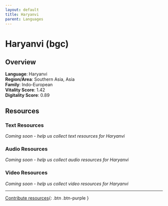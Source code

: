 ```yaml
---
layout: default
title: Haryanvi
parent: Languages
---
```


# Haryanvi (bgc)

## Overview

**Language**: Haryanvi  
**Region/Area**: Southern Asia, Asia  
**Family**: Indo-European  
**Vitality Score**: 1.42  
**Digitality Score**: 0.89  

## Resources

### Text Resources
*Coming soon - help us collect text resources for Haryanvi*

### Audio Resources
*Coming soon - help us collect audio resources for Haryanvi*

### Video Resources
*Coming soon - help us collect video resources for Haryanvi*

---

[Contribute resources](https://fairtrain.github.io/){: .btn .btn-purple }
